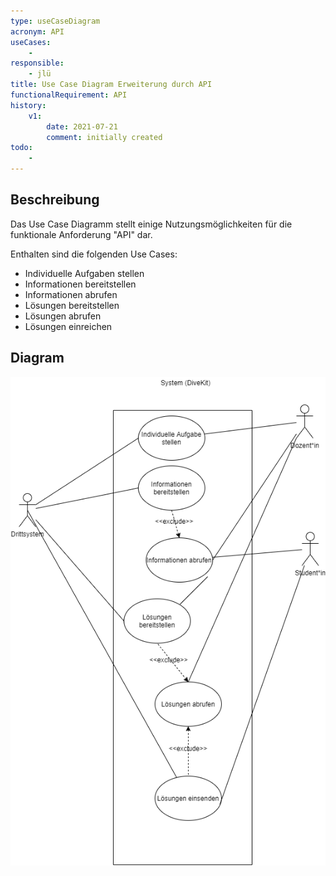 ```yaml
---
type: useCaseDiagram
acronym: API
useCases:
    - 
responsible: 
    - jlü
title: Use Case Diagram Erweiterung durch API 
functionalRequirement: API
history:
    v1:
        date: 2021-07-21
        comment: initially created
todo: 
    - 
---
```


## Beschreibung

Das Use Case Diagramm stellt einige Nutzungsmöglichkeiten für die funktionale Anforderung "API" dar.

Enthalten sind die folgenden Use Cases:
* Individuelle Aufgaben stellen
* Informationen bereitstellen
* Informationen abrufen
* Lösungen bereitstellen
* Lösungen abrufen
* Lösungen einreichen

## Diagram



![Use Case Diagramm API](./diagrams/usecaseAPI.png)


